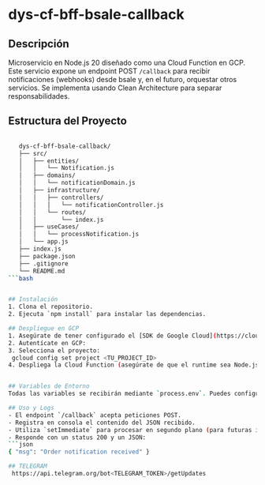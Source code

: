 # dys-cf-bff-bsale-callback

## Descripción
Microservicio en Node.js 20 diseñado como una Cloud Function en GCP. Este servicio expone un endpoint POST `/callback` para recibir notificaciones (webhooks) desde bsale y, en el futuro, orquestar otros servicios. Se implementa usando Clean Architecture para separar responsabilidades.

## Estructura del Proyecto

   ```bash

      dys-cf-bff-bsale-callback/
      ├── src/
      │   ├── entities/
      │   │   └── Notification.js
      │   ├── domains/
      │   │   └── notificationDomain.js
      │   ├── infrastructure/
      │   │   ├── controllers/
      │   │   │   └── notificationController.js
      │   │   └── routes/
      │   │       └── index.js
      │   ├── useCases/
      │   │   └── processNotification.js
      │   └── app.js
      ├── index.js
      ├── package.json
      ├── .gitignore
      └── README.md
```bash


## Instalación
1. Clona el repositorio.
2. Ejecuta `npm install` para instalar las dependencias.

## Despliegue en GCP
1. Asegúrate de tener configurado el [SDK de Google Cloud](https://cloud.google.com/sdk/docs/install).
2. Autentícate en GCP:  
3. Selecciona el proyecto:  
    gcloud config set project <TU_PROJECT_ID>
4. Despliega la Cloud Function (asegúrate de que el runtime sea Node.js 20):


## Variables de Entorno
Todas las variables se recibirán mediante `process.env`. Puedes configurarlas en GCP o en un archivo `.env` (para desarrollo) y luego ignorar dicho archivo en `.gitignore`.

## Uso y Logs
- El endpoint `/callback` acepta peticiones POST.
- Registra en consola el contenido del JSON recibido.
- Utiliza `setImmediate` para procesar en segundo plano (para futuras implementaciones).
- Responde con un status 200 y un JSON:  
```json
{ "msg": "Order notification received" }

## TELEGRAM
    https://api.telegram.org/bot<TELEGRAM_TOKEN>/getUpdates

